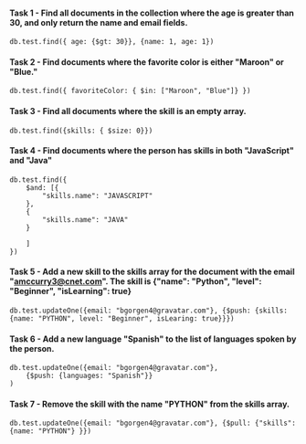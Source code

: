 #### Task 1 - Find all documents in the collection where the age is greater than 30, and only return the name and email fields.

```
db.test.find({ age: {$gt: 30}}, {name: 1, age: 1})
```

#### Task 2 - Find documents where the favorite color is either "Maroon" or "Blue."

```
db.test.find({ favoriteColor: { $in: ["Maroon", "Blue"]} })
```

#### Task 3 - Find all documents where the skill is an empty array.

```
db.test.find({skills: { $size: 0}})
```

#### Task 4 - Find documents where the person has skills in both "JavaScript" and "Java"

```
db.test.find({
    $and: [{
        "skills.name": "JAVASCRIPT"
    },
    {
        "skills.name": "JAVA"
    }

    ]
})

```

#### Task 5 - Add a new skill to the skills array for the document with the email "amccurry3@cnet.com". The skill is {"name": "Python", "level": "Beginner", "isLearning": true}

```
db.test.updateOne({email: "bgorgen4@gravatar.com"}, {$push: {skills: {name: "PYTHON", level: "Beginner", isLearing: true}}})
```

#### Task 6 - Add a new language "Spanish" to the list of languages spoken by the person.

```
db.test.updateOne({email: "bgorgen4@gravatar.com"},
    {$push: {languages: "Spanish"}}
)
```

#### Task 7 - Remove the skill with the name "PYTHON" from the skills array.

```
db.test.updateOne({email: "bgorgen4@gravatar.com"}, {$pull: {"skills": {name: "PYTHON"} }})

```
